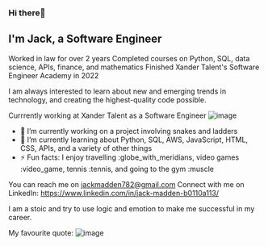 ### Hi there👋
## I'm Jack, a Software Engineer
Worked in law for over 2 years
Completed courses on Python, SQL, data science, APIs, finance, and mathematics 
Finished Xander Talent's Software Engineer Academy in 2022

I am always interested to learn about new and emerging trends in technology, and creating the highest-quality code possible. 

Currrently working at Xander Talent as a Software Engineer 
![image](https://user-images.githubusercontent.com/68071086/203613672-4ccd36fc-8805-492f-ad23-e3bcaf51f3c9.png)

- 🔭 I’m currently working on a project involving snakes and ladders 
- 🌱 I’m currently learning about Python, SQL, AWS, JavaScript, HTML, CSS, APIs, and a variety of other things
- ⚡ Fun facts: I enjoy travelling :globe_with_meridians, video games :video_game, tennis :tennis, and going to the gym :muscle

You can reach me on jackmadden782@gmail.com 
Connect with me on LinkedIn: https://www.linkedin.com/in/jack-madden-b0110a113/ 

I am a stoic and try to use logic and emotion to make me successful in my career. 

My favourite quote: 
![image](https://user-images.githubusercontent.com/68071086/203614485-0f197dbc-b7cf-447c-b90c-4811892336c5.png)

